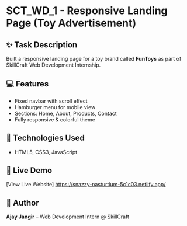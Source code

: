 # SCT_WD_1 - Responsive Landing Page (Toy Advertisement)

## ✨ Task Description
Built a responsive landing page for a toy brand called **FunToys** as part of SkillCraft Web Development Internship.

## 💻 Features
- Fixed navbar with scroll effect
- Hamburger menu for mobile view
- Sections: Home, About, Products, Contact
- Fully responsive & colorful theme

## 🚀 Technologies Used
- HTML5, CSS3, JavaScript


## 🔗 Live Demo
[View Live Website]
https://snazzy-nasturtium-5c1c03.netlify.app/

## 🙋 Author
**Ajay Jangir** – Web Development Intern @ SkillCraft
